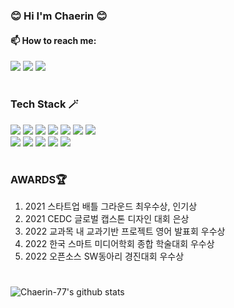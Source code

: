 <div align="left">
  
### 😊 Hi I'm Chaerin 😊

#### 📫 How to reach me:
  <a href="https://github.com/chaerin-77"><img src="https://img.shields.io/badge/GitHub-181717?style=flat-square&logo=GitHub&logoColor=white"/></a>
  <a href="https://www.instagram.com/chae_go_da" target="_blank"><img src="https://img.shields.io/badge/Instagram-E4405F?style=flat&logo=Instagram&logoColor=white"/></a>
  <a href="mailto:sncalphs@gmail.com" target="_blank"><img src="https://img.shields.io/badge/rosachae12@gmail.com-EA4335?style=flat&logo=Gmail&logoColor=white"/></a>
  
  #

### Tech Stack 🪄
  <img src="https://img.shields.io/badge/C-1B1A17?style=flat-square&logo=C&logoColor=white"/>
  <img src="https://img.shields.io/badge/C++-00599C?style=flat-square&logo=c%2B%2B&logoColor=white">
  <img src="https://img.shields.io/badge/Python-3776AB?style=flat-square&logo=python&logoColor=white"> 
  <img src="https://img.shields.io/badge/HTML-E34F26?style=flat-square&logo=html5&logoColor=white"> 
  <img src="https://img.shields.io/badge/CSS-1572B6?style=flat-square&logo=css3&logoColor=white"> 
  <img src="https://img.shields.io/badge/Javascript-F7DF1E?style=flat-square&logo=javascript&logoColor=white"> <img src="https://img.shields.io/badge/Java-007396?style=flat-square&logo=Java&logoColor=white"/></a>&nbsp
  <br>
  <img src="https://img.shields.io/badge/MySQL-4479A1?style=flat-square&logo=mysql&logoColor=white">
  <img src="https://img.shields.io/badge/MongoDB-47A248?style=flat-square&logo=MongoDB&logoColor=white">
  <img src="https://img.shields.io/badge/React-61DAFB?style=flat-square&logo=react&logoColor=black">
  <img src="https://img.shields.io/badge/Node.js-339933?style=flat-square&logo=Node.js&logoColor=white">
  <img src="https://img.shields.io/badge/Flutter-02569B?style=flat&logo=Flutter&logoColor=white"/>
  <br>

  #
  
### AWARDS🏆
  1. 2021 스타트업 배틀 그라운드 최우수상, 인기상
  2. 2021 CEDC 글로벌 캡스톤 디자인 대회 은상
  3. 2022 교과목 내 교과기반 프로젝트 영어 발표회 우수상
  4. 2022 한국 스마트 미디어학회 종합 학술대회 우수상
  5. 2022 오픈소스 SW동아리 경진대회 우수상
  
  #
  
![Chaerin-77's github stats](https://github-readme-stats.vercel.app/api?username=chaerin-77&show_icons=true)

    
  </div>

</div>

<!--
**chaerin-77/chaerin-77** is a ✨ _special_ ✨ repository because its `README.md` (this file) appears on your GitHub profile.

Here are some ideas to get you started:

- 🔭 I’m currently working on ...
- 🌱 I’m currently learning ...
- 👯 I’m looking to collaborate on ...
- 🤔 I’m looking for help with ...
- 💬 Ask me about ...
- 📫 How to reach me: ...
- 😄 Pronouns: ...
- ⚡ Fun fact: ...
-->
